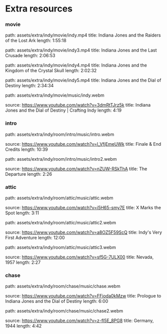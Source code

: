 # Extra resources

### movie

path: assets/extra/indy/movie/indy.mp4
title: Indiana Jones and the Raiders of the Lost Ark
length: 1:55:18

path: assets/extra/indy/movie/indy3.mp4
title: Indiana Jones and the Last Crusade
length: 2:06:53

path: assets/extra/indy/movie/indy4.mp4
title: Indiana Jones and the Kingdom of the Crystal Skull
length: 2:02:32

path: assets/extra/indy/movie/indy5.mp4
title: Indiana Jones and the Dial of Destiny
length: 2:34:34

path: assets/extra/indy/movie/music/indy.webm

source: https://www.youtube.com/watch?v=3dmRtTJrz5k
title: Indiana Jones and the Dial of Destiny | Crafting Indy
length: 4:19

### intro

path: assets/extra/indy/room/intro/music/intro.webm

source: https://www.youtube.com/watch?v=l_VfjEmeUWk
title: Finale & End Credits
length: 10:39

path: assets/extra/indy/room/intro/music/intro2.webm

source: https://www.youtube.com/watch?v=nZUW-RSkThA
title: The Departure
length: 2:26

### attic

path: assets/extra/indy/room/attic/music/attic.webm

source: https://www.youtube.com/watch?v=i5H65-smy7E
title: X Marks the Spot
length: 3:11

path: assets/extra/indy/room/attic/music/attic2.webm

source: https://www.youtube.com/watch?v=a8OZ5F59ScQ
title: Indy's Very First Adventure
length: 12:00

path: assets/extra/indy/room/attic/music/attic3.webm

source: https://www.youtube.com/watch?v=sf5G-7ULX00
title: Nevada, 1957
length: 2:27

### chase

path: assets/extra/indy/room/chase/music/chase.webm

source: https://www.youtube.com/watch?v=FFioda0kMzw
title: Prologue to Indiana Jones and the Dial of Destiny
length: 6:00

path: assets/extra/indy/room/chase/music/chase2.webm

source: https://www.youtube.com/watch?v=z-fl5E_8PG8
title: Germany, 1944
length: 4:42
